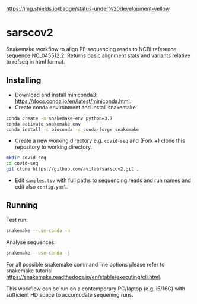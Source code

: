https://img.shields.io/badge/status-under%20development-yellow

# sarscov2

Snakemake workflow to align PE sequencing reads to NCBI reference sequence NC_045512.2.
Returns basic alignment stats and variants relative to refseq in html format.

## Installing

- Download and install miniconda3: <https://docs.conda.io/en/latest/miniconda.html>.
- Create conda environment and install snakemake.
```bash
conda create -n snakemake-env python=3.7
conda activate snakemake-env
conda install -c bioconda -c conda-forge snakemake
```

- Create a new working directory e.g. `covid-seq` and (Fork +) clone this repository to working directory.
```bash
mkdir covid-seq
cd covid-seq
git clone https://github.com/avilab/sarscov2.git .
```

- Edit `samples.tsv` with full paths to sequencing reads and run names and edit also `config.yaml`.

## Running
Test run:
```bash
snakemake --use-conda -n
```

Analyse sequences:
```bash
snakemake --use-conda -j
```

For all possible snakemake command line options please refer to snakemake tutorial <https://snakemake.readthedocs.io/en/stable/executing/cli.html>.


This workflow can be run on a contemporary PC/laptop (e.g. i5/16G) with sufficient HD space to accomodate sequening runs.



